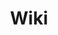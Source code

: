 ---
layout: game_page
title: Wiki
permalink: /hostile_lands/wiki/
root: /hostile_lands
image_header: image-header-hostile-lands
---